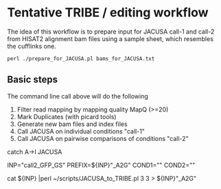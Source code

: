 # Tentative TRIBE / editing workflow

The idea of this workflow is to prepare input for JACUSA call-1 and call-2
from HISAT2 alignment bam files using a sample sheet, which resembles the cufflinks one.

```
perl ./prepare_for_JACUSA.pl bams_for_JACUSA.txt
```

## Basic steps

The command line call above will do the following

1. Filter read mapping by mapping quality MapQ (>=20)
2. Mark Duplicates (with picard tools) 
3. Generate new bam files and index files
4. Call JACUSA on individual conditions "call-1"
5. Call JACUSA on pairwise comparisons of conditions "call-2"

catch A->I JACUSA

INP="call2_GFP_GS"
PREFIX=${INP}"_A2G"
COND1=""
COND2=""

cat ${INP} |perl ~/scripts/JACUSA_to_TRIBE.pl 3 3 > ${INP}"_A2G"

